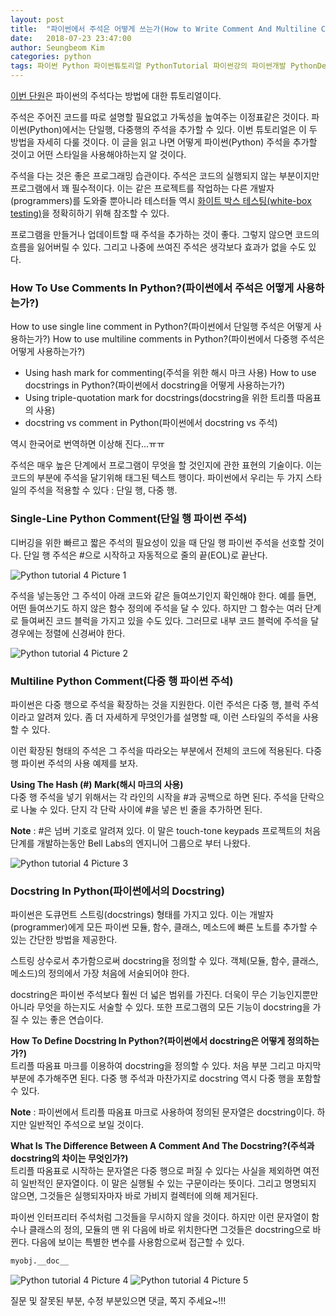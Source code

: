 ```yaml
---
layout: post
title:  "파이썬에서 주석은 어떻게 쓰는가(How to Write Comment And Multiline Comment In Python)"
date:   2018-07-23 23:47:00
author: Seungbeom Kim
categories: python
tags: 파이썬 Python 파이썬튜토리얼 PythonTutorial 파이썬강의 파이썬개발 PythonDevelopment 파이썬이란 파이썬주석 PythonComment
---
```


[이번 단원](http://www.techbeamers.com/understand-python-comment-docstring/)은 파이썬의 주석다는 방법에 대한 튜토리얼이다.

주석은 주어진 코드를 따로 설명할 필요없고 가독성을 높여주는 이정표같은 것이다. 파이썬(Python)에서는 단일행, 다중행의 주석을 추가할 수 있다. 이번 튜토리얼은 이 두 방법을 자세히 다룰 것이다. 이 글을 읽고 나면 어떻게 파이썬(Python) 주석을 추가할 것이고 어떤 스타일을 사용해야하는지 알 것이다.

주석을 다는 것은 좋은 프로그래밍 습관이다. 주석은 코드의 실행되지 않는 부분이지만 프로그램에서 꽤 필수적이다. 이는 같은 프로젝트를 작업하는 다른 개발자(programmers)를 도와줄 뿐아니라 테스터들 역시 [화이트 박스 테스팅(white-box testing)](https://en.wikipedia.org/wiki/White-box_testing)을 정확히하기 위해 참조할 수 있다.

프로그램을 만들거나 업데이트할 때 주석을 추가하는 것이 좋다. 그렇지 않으면 코드의 흐름을 잃어버릴 수 있다. 그리고 나중에 쓰여진 주석은 생각보다 효과가 없을 수도 있다.

### How To Use  Comments In Python?(파이썬에서 주석은 어떻게 사용하는가?)
How to use single line comment in Python?(파이썬에서 단일행 주석은 어떻게 사용하는가?)
How to use multiline comments in Python?(파이썬에서 다중행 주석은 어떻게 사용하는가?)
- Using hash mark for commenting(주석을 위한 해시 마크 사용)
How to use docstrings in Python?(파이썬에서 docstring을 어떻게 사용하는가?)
- Using triple-quotation mark for docstrings(docstring을 위한 트리플 따옴표의 사용)
- docstring vs comment  in Python(파이썬에서 docstring vs 주석)

역시 한국어로 번역하면 이상해 진다...ㅠㅠ

주석은 매우 높은 단계에서 프로그램이 무엇을 할 것인지에 관한 표현의 기술이다. 이는 코드의 부분에 주석을 달기위해 태그된 텍스트 행이다. 파이썬에서 우리는 두 가지 스타일의 주석을 적용할 수 있다 : 단일 행, 다중 행.

### Single-Line Python Comment(단일 행 파이썬 주석)
디버깅을 위한 빠르고 짧은 주석의 필요성이 있을 때 단일 행 파이썬 주석을 선호할 것이다. 단일 행 주석은 #으로 시작하고 자동적으로 줄의 끝(EOL)로 끝난다.

<img src="{{ site.baseurl }}/assets/python/python_tutorial_4_1.png" title="Python tutorial 4 Picture 1" class="post-image">

주석을 넣는동안 그 주석이 아래 코드와 같은 들여쓰기인지 확인해야 한다. 예를 들면, 어떤 들여쓰기도 하지 않은 함수 정의에 주석을 달 수 있다. 하지만 그 함수는 여러 단계로 들여써진 코드 블럭을 가지고 있을 수도 있다. 그러므로 내부 코드 블럭에 주석을 달 경우에는 정렬에 신경써야 한다.

<img src="{{ site.baseurl }}/assets/python/python_tutorial_4_2.png" title="Python tutorial 4 Picture 2" class="post-image">

### Multiline Python Comment(다중 행 파이썬 주석)
파이썬은 다중 행으로 주석을 확장하는 것을 지원한다. 이런 주석은 다중 행, 블럭 주석이라고 알려져 있다. 좀 더 자세하게 무엇인가를 설명할 때, 이런 스타일의 주석을 사용할 수 있다.

이런 확장된 형태의 주석은 그 주석을 따라오는 부분에서 전체의 코드에 적용된다. 다중 행 파이썬 주석의 사용 예제를 보자.

**Using The Hash (#) Mark(해시 마크의 사용)**<br>
다중 행 주석을 넣기 위해서는 각 라인의 시작을 #과 공백으로 하면 된다. 주석을 단락으로 나눌 수 있다. 단지 각 단락 사이에 #을 넣은 빈 줄을 추가하면 된다.

**Note** : #은 넘버 기호로 알려져 있다. 이 말은 touch-tone keypads 프로젝트의 처음 단계를 개발하는동안 Bell Labs의 엔지니어 그룹으로 부터 나왔다.

<img src="{{ site.baseurl }}/assets/python/python_tutorial_4_3.png" title="Python tutorial 4 Picture 3" class="post-image">

### Docstring In Python(파이썬에서의 Docstring)
파이썬은 도큐먼트 스트링(docstrings) 형태를 가지고 있다. 이는 개발자(programmer)에게 모든 파이썬 모듈, 함수, 클래스, 메소드에 빠른 노트를 추가할 수 있는 간단한 방법을 제공한다.

스트링 상수로서 추가함으로써 docstring을 정의할 수 있다. 객체(모듈, 함수, 클래스, 메소드)의 정의에서 가장 처음에 서술되어야 한다.

docstring은 파이썬 주석보다 훨씬 더 넓은 범위를 가진다. 더욱이 무슨 기능인지뿐만 아니라 무엇을 하는지도 서술할 수 있다. 또한 프로그램의 모든 기능이 docstring을 가질 수 있는 좋은 연습이다.

**How To Define Docstring In Python?(파이썬에서 docstring은 어떻게 정의하는가?)**<br>
트리플 따옴표 마크를 이용하여 docstring을 정의할 수 있다. 처음 부분 그리고 마지막 부분에 추가해주면 된다. 다중 행 주석과 마찬가지로 docstring 역시 다중 행을 포함할 수 있다.

**Note** : 파이썬에서 트리플 따옴표 마크로 사용하여 정의된 문자열은 docstring이다. 하지만 일반적인 주석으로 보일 것이다.

**What Is The Difference Between A Comment And The Docstring?(주석과 docstring의 차이는 무엇인가?)**<br>
트리플 따옴표로 시작하는 문자열은 다중 행으로 퍼질 수 있다는 사실을 제외하면 여전히 일반적인 문자열이다. 이 말은 실행될 수 있는 구문이라는 뜻이다. 그리고 명명되지 않으면, 그것들은 실행되자마자 바로 가비지 컬렉터에 의해 제거된다.

파이썬 인터프리터 주석처럼 그것들을 무시하지 않을 것이다. 하지만 이런 문자열이 함수나 클래스의 정의, 모듈의 맨 위 다음에 바로 위치한다면 그것들은 docstring으로 바뀐다. 다음에 보이는 특별한 변수를 사용함으로써 접근할 수 있다.

```python
myobj.__doc__
```

<img src="{{ site.baseurl }}/assets/python/python_tutorial_4_4.png" title="Python tutorial 4 Picture 4" class="post-image">
<img src="{{ site.baseurl }}/assets/python/python_tutorial_4_5.png" title="Python tutorial 4 Picture 5" class="post-image">

질문 및 잘못된 부분, 수정 부분있으면 댓글, 쪽지 주세요~!!!
